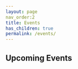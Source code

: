 ```yaml
---
layout: page
nav_order:2
title: Events
has_children: true
permalink: /events/
---
```


## Upcoming Events
